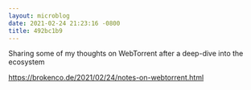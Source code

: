 ```yaml
---
layout: microblog
date: 2021-02-24 21:23:16 -0800
title: 492bc1b9
---
```

Sharing some of my thoughts on WebTorrent after a deep-dive into the ecosystem

 https://brokenco.de/2021/02/24/notes-on-webtorrent.html
